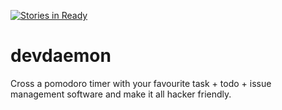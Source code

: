 [![Stories in Ready](https://badge.waffle.io/dpnova/devdaemon.png?label=ready&title=Ready)](http://waffle.io/dpnova/devdaemon)

# devdaemon
Cross a pomodoro timer with your favourite task + todo + issue management software and make it all hacker friendly.
